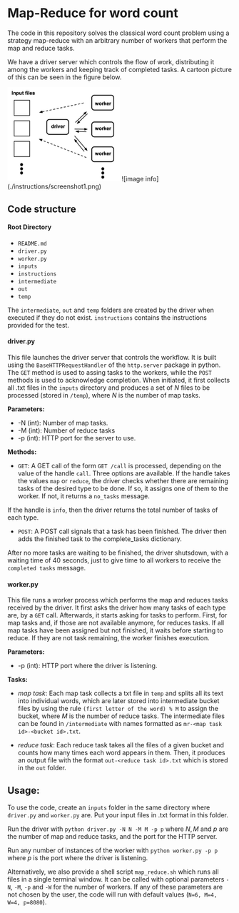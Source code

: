 # Map-Reduce for word count

The code in this repository solves the classical word count problem using a strategy map-reduce with an arbitrary number of workers that perform the map and reduce tasks. 

We have a driver server which controls the flow of work, distributing it among the workers and keeping track of completed tasks. A cartoon picture of this can be seen in the figure below.

<img src="./instructions/screenshot1.png" width="50%" alt="Image description">
![image info](./instructions/screenshot1.png)


## Code structure
#### Root Directory
- `README.md`
- `driver.py`
- `worker.py`
- `inputs`
- `instructions`
- `intermediate`
- `out`
- `temp`

The `intermediate`, `out` and `temp` folders are created by the driver when executed if they do not exist. `instructions` contains the instructions provided for the test.

#### driver.py

This file launches the driver server that controls the workflow. It is built using the `BaseHTTPRequestHandler` of the `http.server` package in python. The `GET` method is used to assing tasks to the workers, while the `POST` methods is used to acknowledge completion. When initiated, it first collects all .txt files in the `inputs` directory and produces a set of $N$ files to be processed (stored in `/temp`), where $N$ is the number of map tasks.

**Parameters:**
- -N (int): Number of map tasks.
- -M (int): Number of reduce tasks
- -p (int): HTTP port for the server to use.

**Methods:**

- `GET`: A GET call of the form `GET /call` is processed, depending on the value of the handle `call`. Three options are available. If the handle takes the values `map` or `reduce`, the driver checks whether there are remaining tasks of the desired type to be done. If so, it assigns one of them to the worker. If not, it returns a `no_tasks` message.

If the handle is `info`, then the driver returns the total number of tasks of each type.

- `POST`: A POST call signals that a task has been finished. The driver then adds the finished task to the complete_tasks dictionary.

After no more tasks are waiting to be finished, the driver shutsdown, with a waiting time of 40 seconds, just to give time to all workers to receive the `completed tasks` message.

#### worker.py

This file runs a worker process which performs the map and reduces tasks received by the driver. It first asks the driver how many tasks of each type are, by a `GET` call. Afterwards, it starts asking for tasks to perform. First, for map tasks and, if those are not available anymore, for reduces tasks. If all map tasks have been assigned but not finished, it waits before starting to reduce. If they are not task remaining, the worker finishes execution.

**Parameters:**
- -p (int): HTTP port where the driver is listening.

**Tasks:**
- *map task*: Each map task collects a txt file in `temp` and splits all its text into individual words, which are later stored into intermediate bucket files by using the rule `(first letter of the word) % M` to assign the bucket, where $M$ is the number of reduce tasks. The intermediate files can be found in `/intermediate` with names formatted as `mr-<map task id>-<bucket id>.txt`.

- *reduce task*: Each reduce task takes all the files of a given bucket and counts how many times each word appears in them. Then, it produces an output file with the format `out-<reduce task id>.txt` which is stored in the `out` folder.

## Usage:

To use the code, create an `inputs` folder in the same directory where `driver.py` and `worker.py` are. Put your input files in .txt format in this folder.

Run the driver with `python driver.py -N N -M M -p p` where $N,M$ and $p$ are the number of map and reduce tasks, and the port for the HTTP server.

Run any number of instances of the worker with `python worker.py -p p` where $p$ is the port where the driver is listening.

Alternatively, we also provide a shell script `map_reduce.sh` which runs all files in a single terminal window. It can be called with optional parameters `-N`, `-M`, `-p` and `-W` for the number of workers. If any of these parameters are not chosen by the user, the code will run with default values (`N=6, M=4, W=4, p=8080`).



















